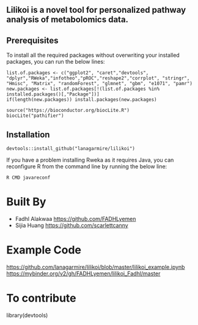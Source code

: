 ## Lilikoi is a novel tool for personalized pathway analysis of metabolomics data. 

## Prerequisites

To install all the required packages without overwriting your installed packages, you can run the below lines:

```
list.of.packages <- c("ggplot2", "caret","devtools", "dplyr","RWeka","infotheo","pROC","reshape2","corrplot", "stringr", "Hmisc", "Matrix", "randomForest", "glmnet", "gbm", "e1071", "pamr")
new.packages <- list.of.packages[!(list.of.packages %in% installed.packages()[,"Package"])]
if(length(new.packages)) install.packages(new.packages)

source("https://bioconductor.org/biocLite.R")
biocLite("pathifier")
```

## Installation
```
devtools::install_github("lanagarmire/lilikoi")
```

If you have a problem installing Rweka as it requires Java, you can reconfigure R from the command line by running the below line:

```
R CMD javareconf
```

# Built By
* Fadhl Alakwaa https://github.com/FADHLyemen
* Sijia Huang  https://github.com/scarlettcanny

# Example Code
https://github.com/lanagarmire/lilikoi/blob/master/lilikoi_example.ipynb
https://mybinder.org/v2/gh/FADHLyemen/lilikoi_Fadhl/master

# To contribute
library(devtools)
